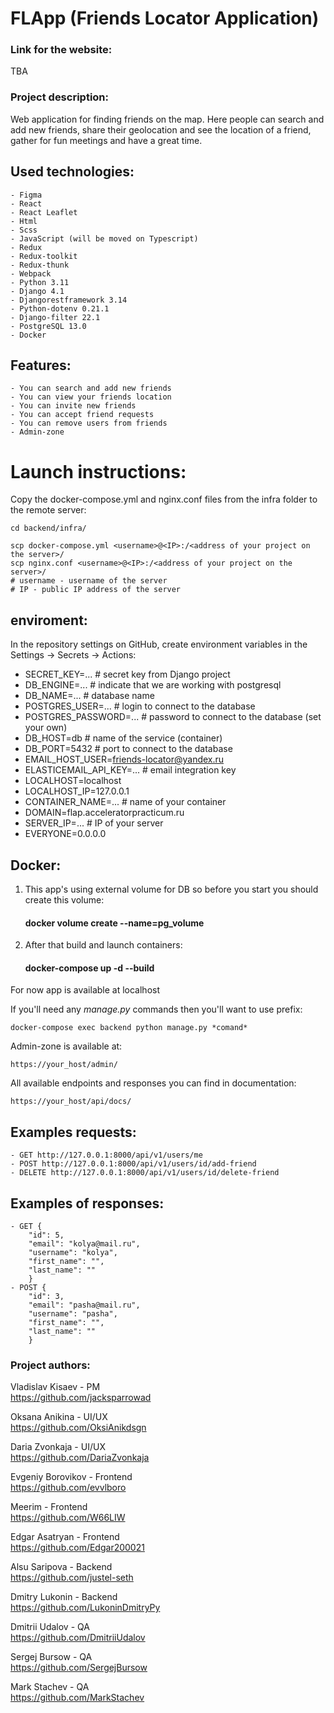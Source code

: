 # FLApp (Friends Locator Application)


### Link for the website:

TBA

### Project description:

Web application for finding friends on the map. Here people can search and add new friends, share their geolocation and see the location of a friend, gather for fun meetings and have a great time.


Used technologies:
-
    - Figma
    - React
    - React Leaflet
    - Html
    - Scss
    - JavaScript (will be moved on Typescript)
    - Redux
    - Redux-toolkit
    - Redux-thunk
    - Webpack
    - Python 3.11
    - Django 4.1
    - Djangorestframework 3.14
    - Python-dotenv 0.21.1
    - Django-filter 22.1
    - PostgreSQL 13.0
    - Docker


Features:
-
    - You can search and add new friends
    - You can view your friends location
    - You can invite new friends
    - You can accept friend requests
    - You can remove users from friends
    - Admin-zone


# Launch instructions:

Copy the docker-compose.yml and nginx.conf files from the infra folder to the remote server:

```
cd backend/infra/
```

```
scp docker-compose.yml <username>@<IP>:/<address of your project on the server>/
scp nginx.conf <username>@<IP>:/<address of your project on the server>/
# username - username of the server
# IP - public IP address of the server
```

## enviroment:
In the repository settings on GitHub, create environment variables in the Settings -> Secrets -> Actions:
- SECRET_KEY=... # secret key from Django project
- DB_ENGINE=... # indicate that we are working with postgresql
- DB_NAME=... # database name
- POSTGRES_USER=... # login to connect to the database
- POSTGRES_PASSWORD=... # password to connect to the database (set your own)
- DB_HOST=db # name of the service (container)
- DB_PORT=5432 # port to connect to the database
- EMAIL_HOST_USER=friends-locator@yandex.ru
- ELASTICEMAIL_API_KEY=... # email integration key
- LOCALHOST=localhost
- LOCALHOST_IP=127.0.0.1
- CONTAINER_NAME=... # name of your container
- DOMAIN=flap.acceleratorpracticum.ru
- SERVER_IP=... # IP of your server
- EVERYONE=0.0.0.0


## Docker:
1. This app's using external volume for DB so before you start you should create this volume:
    #### docker volume create --name=pg_volume
2. After that build and launch containers:
    #### docker-compose up -d --build
For now app is available at localhost


If you'll need any *manage.py* commands then you'll want to use prefix:

    docker-compose exec backend python manage.py *comand*

Admin-zone is available at:

    https://your_host/admin/

All available endpoints and responses you can find in documentation:

    https://your_host/api/docs/


Examples requests:
-
    - GET http://127.0.0.1:8000/api/v1/users/me
    - POST http://127.0.0.1:8000/api/v1/users/id/add-friend
    - DELETE http://127.0.0.1:8000/api/v1/users/id/delete-friend

Examples of responses:
-
    - GET {
        "id": 5,
        "email": "kolya@mail.ru",
        "username": "kolya",
        "first_name": "",
        "last_name": ""
        }
    - POST {
        "id": 3,
        "email": "pasha@mail.ru",
        "username": "pasha",
        "first_name": "",
        "last_name": ""
        }

### Project authors:

Vladislav Kisaev - PM  
https://github.com/jacksparrowad

Oksana Anikina - UI/UX  
https://github.com/OksiAnikdsgn

Daria Zvonkaja - UI/UX  
https://github.com/DariaZvonkaja

Evgeniy Borovikov - Frontend  
https://github.com/evvlboro

Meerim - Frontend  
https://github.com/W66LIW

Edgar Asatryan - Frontend  
https://github.com/Edgar200021

Alsu Saripova - Backend  
https://github.com/justel-seth

Dmitry Lukonin - Backend  
https://github.com/LukoninDmitryPy

Dmitrii Udalov - QA  
https://github.com/DmitriiUdalov

Sergej Bursow - QA  
https://github.com/SergejBursow

Mark Stachev - QA  
https://github.com/MarkStachev
